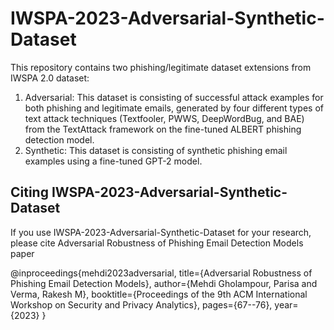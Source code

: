 # IWSPA-2023-Adversarial-Synthetic-Dataset
This repository contains two phishing/legitimate dataset extensions from IWSPA 2.0 dataset: 
1.	Adversarial: This dataset is consisting of successful attack examples for both phishing and legitimate emails, generated by four different types of text attack techniques (Textfooler, PWWS, DeepWordBug, and BAE) from the TextAttack framework on the fine-tuned ALBERT phishing detection model.
2.	Synthetic: This dataset is consisting of synthetic phishing email examples using a fine-tuned GPT-2 model.

## Citing IWSPA-2023-Adversarial-Synthetic-Dataset
If you use IWSPA-2023-Adversarial-Synthetic-Dataset for your research, please cite Adversarial Robustness of Phishing Email Detection Models paper

@inproceedings{mehdi2023adversarial,
  title={Adversarial Robustness of Phishing Email Detection Models},
  author={Mehdi Gholampour, Parisa and Verma, Rakesh M},
  booktitle={Proceedings of the 9th ACM International Workshop on Security and Privacy Analytics},
  pages={67--76},
  year={2023}
}
